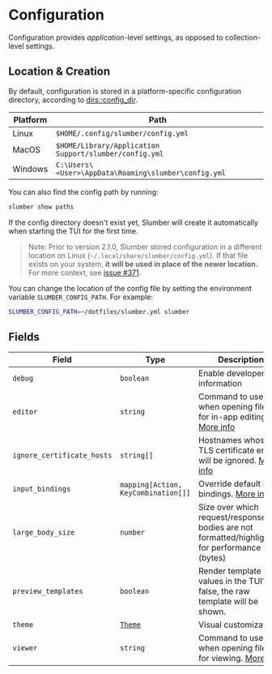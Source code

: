# Configuration

Configuration provides _application_-level settings, as opposed to collection-level settings.

## Location & Creation

By default, configuration is stored in a platform-specific configuration directory, according to [dirs::config_dir](https://docs.rs/dirs/latest/dirs/fn.config_dir.html).

| Platform | Path                                                   |
| -------- | ------------------------------------------------------ |
| Linux    | `$HOME/.config/slumber/config.yml`                     |
| MacOS    | `$HOME/Library/Application Support/slumber/config.yml` |
| Windows  | `C:\Users\<User>\AppData\Roaming\slumber\config.yml`   |

You can also find the config path by running:

```sh
slumber show paths
```

If the config directory doesn't exist yet, Slumber will create it automatically when starting the TUI for the first time.

> Note: Prior to version 2.1.0, Slumber stored configuration in a different location on Linux (`~/.local/share/slumber/config.yml`). If that file exists on your system, **it will be used in place of the newer location.** For more context, see [issue #371](https://github.com/LucasPickering/slumber/issues/371).

You can change the location of the config file by setting the environment variable `SLUMBER_CONFIG_PATH`. For example:

```sh
SLUMBER_CONFIG_PATH=~/dotfiles/slumber.yml slumber
```

## Fields

| Field                      | Type                                | Description                                                                                       | Default                              |
| -------------------------- | ----------------------------------- | ------------------------------------------------------------------------------------------------- | ------------------------------------ |
| `debug`                    | `boolean`                           | Enable developer information                                                                      | `false`                              |
| `editor`                   | `string`                            | Command to use when opening files for in-app editing. [More info](./editor.md)                    | `VISUAL`/`EDITOR` env vars, or `vim` |
| `ignore_certificate_hosts` | `string[]`                          | Hostnames whose TLS certificate errors will be ignored. [More info](../../troubleshooting/tls.md) | `[]`                                 |
| `input_bindings`           | `mapping[Action, KeyCombination[]]` | Override default input bindings. [More info](./input_bindings.md)                                 | `{}`                                 |
| `large_body_size`          | `number`                            | Size over which request/response bodies are not formatted/highlighted, for performance (bytes)    | `1000000` (1 MB)                     |
| `preview_templates`        | `boolean`                           | Render template values in the TUI? If false, the raw template will be shown.                      | `true`                               |
| `theme`                    | [`Theme`](./theme.md)               | Visual customizations                                                                             | `{}`                                 |
| `viewer`                   | `string`                            | Command to use when opening files for viewing. [More info](./editor.md)                           | `less` (Unix), `more` (Windows)      |
